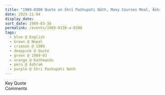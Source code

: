 ```yaml
---
title: "1989-0300 Quote on Śhrī Paśhupati Nāth, Many Courses Meal, Āśhram, Kathmandu, Nepal"
date: 2023-11-04
display_date: 
sort_date: 1989-03-30
permalink: /events/1989-0330-a-0300
tags:
  - blue @ English
  - brown @ Nepal
  - crimson @ 1989
  - deeppink @ Quote
  - green @ 1989-03
  - orange @ Kathmandu
  - peru @ Ashram
  - purple @ Shri Pashupati Nath
---
```


<wave-list>
  <list-title color="green" width="75">Key Quote</list-title>
  <list-item color="BlanchedAlmond"  width="200"></list-item>
  <list-item color="Lavender"></list-item>
  <list-item color="BlanchedAlmond"></list-item>
</wave-list>

<br>

<wave-list>
  <list-title color="green" width="75">Comments</list-title>
  <list-item color="BlanchedAlmond"  width="200"></list-item>
  <list-item color="Lavender"></list-item>
  <list-item color="BlanchedAlmond"></list-item>
</wave-list>